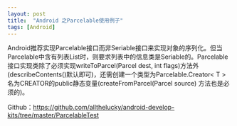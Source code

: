 ```yaml
---
layout: post
title:  "Android 之Parcelable使用例子"
tags: [Android]
---
```

Android推荐实现Parcelable接口而非Seriable接口来实现对象的序列化。但当Parcelable中含有列表List时，则要求列表中的信息类是Seriable的。Parcelable接口实现类除了必须实现writeToParcel(Parcel dest, int flags)方法外(describeContents()默认即可)，还需创建一个类型为Parcelable.Creator< T > 名为CREATOR的public静态变量(createFromParcel(Parcel source) 方法也是必须的)。

Github：<https://github.com/allthelucky/android-develop-kits/tree/master/ParcelableTest>